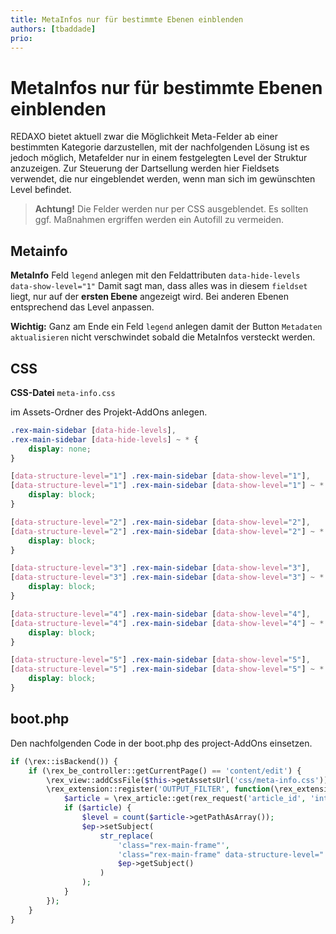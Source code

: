 ```yaml
---
title: MetaInfos nur für bestimmte Ebenen einblenden
authors: [tbaddade]
prio:
---
```


# MetaInfos nur für bestimmte Ebenen einblenden

REDAXO bietet aktuell zwar die Möglichkeit Meta-Felder ab einer bestimmten Kategorie darzustellen, mit der nachfolgenden Lösung ist es jedoch möglich, Metafelder nur in einem festgelegten Level der Struktur anzuzeigen. Zur Steuerung der Dartsellung werden hier Fieldsets verwendet, die nur eingeblendet werden, wenn man sich im gewünschten Level befindet. 

>**Achtung!** Die Felder werden nur per CSS ausgeblendet. Es sollten ggf. Maßnahmen ergriffen werden ein Autofill zu vermeiden. 

## Metainfo

**MetaInfo**
Feld `legend` anlegen mit den Feldattributen `data-hide-levels data-show-level="1"`
Damit sagt man, dass alles was in diesem `fieldset` liegt, nur auf der **ersten Ebene** angezeigt wird.
Bei anderen Ebenen entsprechend das Level anpassen. 

**Wichtig:** 
Ganz am Ende ein Feld `legend` anlegen damit der Button `Metadaten aktualisieren` nicht verschwindet sobald die MetaInfos versteckt werden.

## CSS

**CSS-Datei** `meta-info.css`

im Assets-Ordner des Projekt-AddOns anlegen.

```css
.rex-main-sidebar [data-hide-levels],
.rex-main-sidebar [data-hide-levels] ~ * {
    display: none;
}

[data-structure-level="1"] .rex-main-sidebar [data-show-level="1"],
[data-structure-level="1"] .rex-main-sidebar [data-show-level="1"] ~ * {
    display: block;
}

[data-structure-level="2"] .rex-main-sidebar [data-show-level="2"],
[data-structure-level="2"] .rex-main-sidebar [data-show-level="2"] ~ * {
    display: block;
}

[data-structure-level="3"] .rex-main-sidebar [data-show-level="3"],
[data-structure-level="3"] .rex-main-sidebar [data-show-level="3"] ~ * {
    display: block;
}

[data-structure-level="4"] .rex-main-sidebar [data-show-level="4"],
[data-structure-level="4"] .rex-main-sidebar [data-show-level="4"] ~ * {
    display: block;
}

[data-structure-level="5"] .rex-main-sidebar [data-show-level="5"],
[data-structure-level="5"] .rex-main-sidebar [data-show-level="5"] ~ * {
    display: block;
}
```

## boot.php

Den nachfolgenden Code in der boot.php des project-AddOns einsetzen.

```php
if (\rex::isBackend()) {
    if (\rex_be_controller::getCurrentPage() == 'content/edit') {
        \rex_view::addCssFile($this->getAssetsUrl('css/meta-info.css'));
        \rex_extension::register('OUTPUT_FILTER', function(\rex_extension_point $ep) {
            $article = \rex_article::get(rex_request('article_id', 'int'));
            if ($article) {
                $level = count($article->getPathAsArray());
                $ep->setSubject(
                    str_replace(
                        'class="rex-main-frame"',
                        'class="rex-main-frame" data-structure-level="' . $level . '"',
                        $ep->getSubject()
                    )
                );
            }
        });
    }
}
```


  
